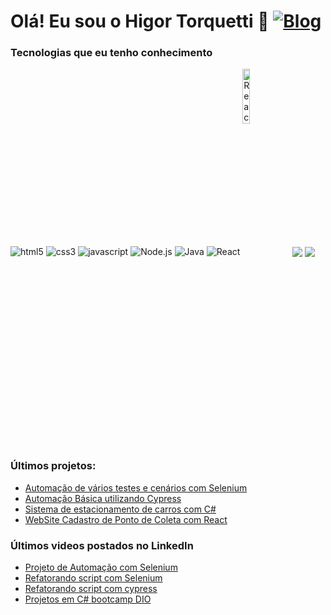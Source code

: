 # Olá! Eu sou o Higor Torquetti 🙋   [![Blog](	https://img.shields.io/badge/LinkedIn-0077B5?style=for-the-badge&logo=linkedin&logoColor=white)](https://www.linkedin.com/in/higor-t-64b1b8155/)

### Tecnologias que eu tenho conhecimento

<div style="display: inline_block"></bv>
<img align="center" alt="html5" src="https://img.shields.io/badge/HTML-239120?style=for-the-badge&logo=html5&logoColor=white">
<img align="center" alt="css3" src="https://img.shields.io/badge/CSS3-1572B6?style=for-the-badge&logo=css3&logoColor=white">
<img align="center" alt="javascript" src="https://img.shields.io/badge/JavaScript-F7DF1E?style=for-the-badge&logo=javascript&logoColor=black">
<img align="center" alt="Node.js" src="https://img.shields.io/badge/Node.js-43853D?style=for-the-badge&logo=node.js&logoColor=white">
<img align="center" alt="Java" src="https://img.shields.io/badge/Java-ED8B00?style=for-the-badge&logo=openjdk&logoColor=white">
<img align="center" alt="React" src="https://img.shields.io/badge/React-20232A?style=for-the-badge&logo=react&logoColor=61DAFBe">
<img align="center" alt="React"  width=15% src="https://upload.wikimedia.org/wikipedia/commons/9/9f/Selenium_logo.svg">
<img align="center" alter="C#" src="https://img.shields.io/badge/c%23-%23239120.svg?style=for-the-badge&logo=c-sharp&logoColor=white">
<img align="center" alter="typescript" src="https://img.shields.io/badge/typescript-%23007ACC.svg?style=for-the-badge&logo=typescript&logoColor=white">


</div></br>

### Últimos projetos:
- [Automação de vários testes e cenários com Selenium](https://github.com/higortorquetti/automationExercise)</br>
- [Automação Básica utilizando Cypress](https://github.com/higortorquetti/cypress-basico-v2)</br>
- [Sistema de estacionamento de carros com C#](https://github.com/higortorquetti/trilha-net-fundamentos-desafio)</br>
- [WebSite Cadastro de Ponto de Coleta com React](https://github.com/higortorquetti/AppColetaReact/tree/main)

### Últimos videos postados no LinkedIn
- [Projeto de Automação com Selenium](https://www.linkedin.com/feed/update/urn:li:activity:7128456085119598593/)
- [Refatorando script com Selenium](https://www.linkedin.com/feed/update/urn:li:activity:7124484295452221442/)
- [Refatorando script com cypress](https://www.linkedin.com/posts/higor-t-64b1b8155_eai-galera-bom-memo-ontem-eu-postei-um-activity-7117509437799510016-lqan?utm_source=share&utm_medium=member_desktop)
- [Projetos em C# bootcamp DIO](https://www.linkedin.com/posts/higor-t-64b1b8155_eai-galera-bom-memo-hoje-vim-aqui-compartilhar-activity-7122612135448199168-BrlV?utm_source=share&utm_medium=member_desktop) 
